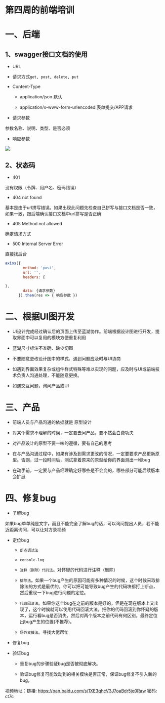 # 第四周的前端培训
# 一、后端

## 1、swagger接口文档的使用

- URL

- 请求方式`get, post, delete, put`

- Content-Type

    - application/json 默认

    - application/x-www-form-urlencoded 表单提交/APP请求

- 请求参数

参数名称、说明、类型、是否必须

- 响应参数

![](https://tcs-devops.aliyuncs.com/storage/112bea9bf8f00f08a23daba8dbe343bfe2f2?Signature=eyJhbGciOiJIUzI1NiIsInR5cCI6IkpXVCJ9.eyJBcHBJRCI6IjVlNzQ4MmQ2MjE1MjJiZDVjN2Y5YjMzNSIsIl9hcHBJZCI6IjVlNzQ4MmQ2MjE1MjJiZDVjN2Y5YjMzNSIsIl9vcmdhbml6YXRpb25JZCI6IiIsImV4cCI6MTY1MjUwMDg2MSwiaWF0IjoxNjUxODk2MDYxLCJyZXNvdXJjZSI6Ii9zdG9yYWdlLzExMmJlYTliZjhmMDBmMDhhMjNkYWJhOGRiZTM0M2JmZTJmMiJ9.6F3AA4zIN3aD6ch8XtXTklfeqilvLySdz98tiLDokbo&download=image.png "")

## 2、状态码

- 401

没有权限（令牌、用户名、密码错误）

- 404 not found

基本是由于url拼写错误。如果出现此问题先检查自己拼写与接口文档是否一致，如果一致，跟后端确认接口文档中url拼写是否正确

- 405 Method not allowed

确定请求方式

- 500 Internal Server Error

直接找后台

```javascript
axios({
        method: 'post',
        url: '',
        headers: {
			
},
        data: {请求参数}
      }).then(res => { 响应参数 })

```

# 二、根据UI图开发

-  UI设计完成经过确认后的页面上传至蓝湖协作。前端根据设计图进行开发，提取界面中可以复用的模块方便重复利用

- 蓝湖尺寸标注不准确、缺少切图

- 不要随意更改设计图中的样式，遇到问题应及时与UI协商

- 如遇到界面效果复杂或组件样式特殊等难以实现的问题，应及时与UI或前端技术负责人沟通处理，不能随意更换。

- 如遇交互问题，询问产品或UI

# 三、产品

- 前端人员与产品沟通的依据就是 原型设计

- 对某个需求不理解的时候，一定要去问产品，要不然会白费功夫

- 对产品设计的原型不要一味的遵循，要有自己的思考

- 在与产品沟通过程中，如果有涉及到需求更改的情况，一定要要求产品更新原型。否则，过一段时间后，测试拿着原来的原型给你的界面测出一堆bug

- 在动手前，一定要与产品经理确定好哪些是不会变的，哪些部分可能后续版本会扩展

# 四、修复bug

- 了解bug

如果bug单单纯是文字，而且不能完全了解bug的话，可以询问提出人员，若不能近距离询问，可以让对方录视频

- 定位bug

    - `断点调试法`

    - `console.log`

    - `注释（删除）代码法`。对怀疑的代码进行注释（删除）

    - `排除法`。如果一个bug产生的原因可能有多种情况的时候，这个时候采取排除法的方式是最优的。你可以把可能导致bug产生的代码块都打上断点，然后重现一下bug进行问题的定位。

    - `代码回滚法`。如果你这个bug在之前的版本是好的，但是在现在版本上又出现了，这个时候就可以使用代码回滚大法。把你的代码回滚到你怀疑的版本，运行看bug是否消失，然后对两个版本之前代码有何区别，最终定位出bug产生的位置(不推荐)。

    - `场外支援法`。寻找大佬帮忙

- 修复bug

- 验证bug

    - 重复bug的步骤验证bug是否被彻底解决。

    - 验证bug修复可能改动到的相关模块是否正常，保证bug修复不引入新的bug。

视频地址：链接: https://pan.baidu.com/s/1XE3qhcV3J7oaBdr5je0Raw  密码: ct7c





